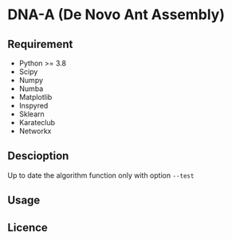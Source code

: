 # DNA-A (De Novo Ant Assembly)

## Requirement

- Python >= 3.8
- Scipy
- Numpy
- Numba
- Matplotlib
- Inspyred
- Sklearn
- Karateclub
- Networkx


## Descioption

Up to date the algorithm function only with option `--test`

## Usage

##

## Licence